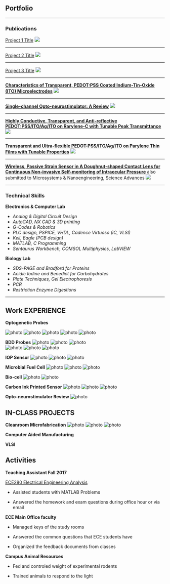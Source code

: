 ## Portfolio

---

### Publications

[Project 1 Title](/sample_page)
<img src="images/dummy_thumbnail.jpg?raw=true"/>

---
[Project 2 Title](/pdf/sample_presentation.pdf)
<img src="images/dummy_thumbnail.jpg?raw=true"/>

---
[Project 3 Title](http://example.com/)
<img src="images/dummy_thumbnail.jpg?raw=true"/>

---

[**Characteristics of Transparent, PEDOT:PSS Coated Indium-Tin-Oxide (ITO) Microelectrodes**](https://github.com/Jia-meow/jia-meow.github.io/raw/master/Characteristics%20of%20Transparent%20PEDOTPSS%20Coated%20ITO%20Microelectrodes.pdf)
<img src="images/dummy_thumbnail.jpg?raw=true"/>

---

[**Single-channel Opto-neurostimulator: A Review**](https://github.com/Jia-meow/jia-meow.github.io/raw/master/Single%20Channel%20Opto-neurostimulators%20A%20Review.pdf)
<img src="images/dummy_thumbnail.jpg?raw=true"/>

---

[**Highly Conductive, Transparent, and Anti-reflective PEDOT:PSS/ITO/Ag/ITO on Rarylene-C with Tunable Peak Transmittance**](https://github.com/Jia-meow/jia-meow.github.io/raw/master/Manuscript_Weiyang%20Yang_Final%20version.pdf)
<img src="images/dummy_thumbnail.jpg?raw=true"/>

---

[**Transparent and Ultra-flexible PEDOT:PSS/ITO/Ag/ITO on Parylene Thin Films with Tunable Properties**](https://github.com/Jia-meow/jia-meow.github.io/raw/master/Transparent%20and%20ultra-flexible%20PEDOTPSS%20ITO%20Ag%20ITO%20on%20Parylene%20thin%20films%20with%20tunable%20properties.pdf)
<img src="images/dummy_thumbnail.jpg?raw=true"/>

---

[**Wireless, Passive Strain Sensor in A Doughnut-shaped Contact Lens for Continuous Non-invasive Self-monitoring of Intraocular Pressure**](https://github.com/Jia-meow/jia-meow.github.io/raw/master/Lab%20on%20a%20chip%20Manuscripts_Wireless%2C%20passive%20strain%20sensor%20in%20a%20%20%20doughnut-shaped%20contact%20lens.pdf)
also submitted to Microsystems & Nanoengineering, Science Advances
<img src="images/dummy_thumbnail.jpg?raw=true"/>

---

### Technical Skills

**Electronics & Computer Lab**

- *Analog & Digital Circuit Design*
- *AutoCAD, NX CAD & 3D printing*
- *G-Codes & Robotics*
- *PLC design, PSPICE, VHDL, Cadence Virtuoso (IC, VLSI)*
- *Keil, Eagle (PCB design)*
- *MATLAB, C Programming*
- *Sentaurus Workbench, COMSOL Multiphysics, LabVIEW*

**Biology Lab**

- *SDS-PAGE and Bradford for Proteins*
- *Acidic Iodine and Benedict for Carbohydrates*
- *Plate Techniques, Gel Electrophoresis*
- *PCR*
- *Restriction Enzyme Digestions*
 
---

## Work EXPERIENCE

**Optogenetic Probes**

![photo](./images/opto-probe1.png) ![photo](./images/opto-probe2.png) ![photo](./images/opto-probe3.png) ![photo](./images/opto-probe4.png) ![photo](./images/opto-probe5.png)

**BDD Probes**
![photo](./images/BDD1.png) ![photo](./images/BDD2.png) ![photo](./images/Surgery.png)\
![photo](./images/spike.png) ![photo](./images/spike-distribution.png) ![photo](./images/spike-classification.png)

**IOP Sensor**
![photo](./images/coil1.png) ![photo](./images/coil2.png) ![photo](./images/coil3.png)

**Microbial Fuel Cell**
![photo](./images/MFC1_2.png) ![photo](./images/MFC2.png) ![photo](./images/MFC3.png)

**Bio-cell**
![photo](./images/Biocell1.jpg) ![photo](./images/Biocell2.jpg)

**Carbon Ink Printed Sensor**
![photo](./images/CarbonInk.png) ![photo](./images/CarbonInkGraph1.png) ![photo](./images/CarbonInkGraph2.png)

**Opto-neurostimulator Review**
![photo](./images/review-table.png)


## IN-CLASS PROJECTS

**Cleanroom Microfabrication**
![photo](./images/Cleanroom1.png) ![photo](./images/Cleanroom2.png) ![photo](./images/Cleanroom3.png)


**Computer Aided Manufacturing**


**VLSI**


## Activities

**Teaching Assistant Fall 2017**

[ECE280 Electrical Engineering Analysis](https://github.com/Jia-meow/jia-meow.github.io/raw/master/ECE280-syllabus-FS17-001.pdf)                                                                                               

* Assisted students with MATLAB Problems

* Answered the homework and exam questions during office hour or via email

**ECE Main Office faculty**

* Managed keys of the study rooms

* Answered the common questions that ECE students have

* Organized the feedback documents from classes

**Campus Animal Resources**

* Fed and controled weight of experimental rodents

* Trained animals to respond to the light


